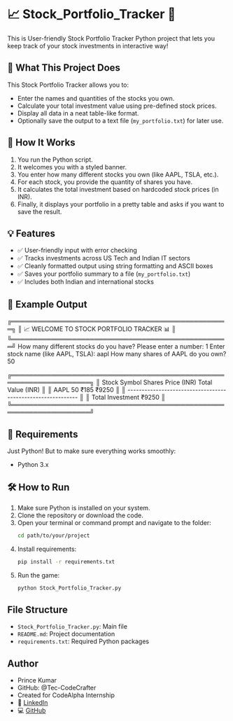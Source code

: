 # 📈 Stock_Portfolio_Tracker 🧾

This is User-friendly Stock Portfolio Tracker Python project that lets you keep track of your stock investments in interactive way!


## 🧠 What This Project Does

This Stock Portfolio Tracker allows you to:
- Enter the names and quantities of the stocks you own.
- Calculate your total investment value using pre-defined stock prices.
- Display all data in a neat table-like format.
- Optionally save the output to a text file (`my_portfolio.txt`) for later use.


## 💼 How It Works

1. You run the Python script.
2. It welcomes you with a styled banner.
3. You enter how many different stocks you own (like AAPL, TSLA, etc.).
4. For each stock, you provide the quantity of shares you have.
5. It calculates the total investment based on hardcoded stock prices (in INR).
6. Finally, it displays your portfolio in a pretty table and asks if you want to save the result.


## 💡 Features

- ✅ User-friendly input with error checking
- ✅ Tracks investments across US Tech and Indian IT sectors
- ✅ Cleanly formatted output using string formatting and ASCII boxes
- ✅ Saves your portfolio summary to a file (`my_portfolio.txt`)
- ✅ Includes both Indian and international stocks

## 🧾 Example Output

╔══════════════════════════════════════════════════╗
║     📈  WELCOME TO STOCK PORTFOLIO TRACKER  📊  ║
╚══════════════════════════════════════════════════╝
How many different stocks do you have?
Please enter a number: 1
Enter stock name (like AAPL, TSLA): aapl
How many shares of AAPL do you own? 50

╔════════════════════════════════════════════════════════════════════╗
║  Stock Symbol    Shares     Price (INR)     Total Value (INR)      ║
║  AAPL            50         ₹185            ₹9250                  ║
║  ------------------------------------------------------------      ║
║  Total Investment                         ₹9250                    ║
╚════════════════════════════════════════════════════════════════════╝

## 🔧 Requirements

Just Python! But to make sure everything works smoothly:
- Python 3.x

## 🛠️ How to Run

1. Make sure Python is installed on your system.
2. Clone the repository or download the code.
3. Open your terminal or command prompt and navigate to the folder:
   ```bash
   cd path/to/your/project
4. Install requirements:
   ```bash
   pip install -r requirements.txt
   
5. Run the game:
   ```bash
   python Stock_Portfolio_Tracker.py
   
## File Structure

- `Stock_Portfolio_Tracker.py`: Main file
- `README.md`: Project documentation
- `requirements.txt`: Required Python packages


## Author

- Prince Kumar
- GitHub: @Tec-CodeCrafter 
- Created for CodeAlpha Internship
- 🔗 [LinkedIn](https://www.linkedin.com/in/prince-kumar-aa5a76329)
- 💻 [GitHub](https://github.com/Tec-CodeCrafter)
